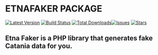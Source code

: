 # ETNAFAKER PACKAGE

[![Latest Version](https://img.shields.io/github/release/millooo94/etna-faker.svg?style=flat-square)](https://github.com/millooo94/etna-faker/releases) [![Build Status](https://img.shields.io/github/workflow/status/millooo94/etna-faker/CI?label=ci%20build&style=flat-square)](https://github.com/millooo94/etna-faker/actions?query=workflow%3ACI) [![Total Downloads](https://img.shields.io/packagist/dt/millooo94http/etna-faker.svg?style=flat-square)](https://packagist.org/packages/millooo94/etna-faker)[![Issues](https://img.shields.io/github/issues/millooo94/etna-faker.svg?style=flat-square)](https://github.com/millooo94/etna-faker/issues) [![Stars](https://img.shields.io/github/stars/millooo94/etna-faker.svg?style=flat-square)](https://github.com/millooo94/etna-faker/stargazers)

## Etna Faker is a PHP library that generates fake Catania data for you.
